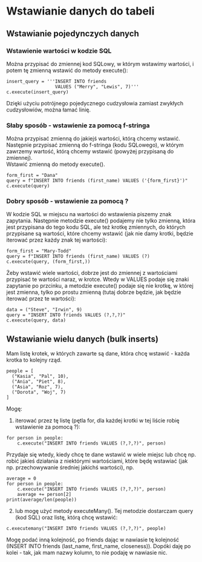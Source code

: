 # Wstawianie danych do tabeli  
## Wstawianie pojedynczych danych  
### Wstawienie wartości w kodzie SQL  
Można przypisać do zmiennej kod SQLowy, w którym wstawimy wartości, i potem tę zmienną wstawić do metody execute():  
```
insert_query = '''INSERT INTO friends 
                  VALUES ("Merry", "Lewis", 7)'''
c.execute(insert_query)
```
Dzięki użyciu potrójnego pojedycznego cudzysłowia zamiast zwykłych cudzysłowiów, można łamać linię.  
   
### Słaby sposób - wstawienie za pomocą f-stringa  
Można przypisać zmienną do jakiejś wartości, którą chcemy wstawić.  
Następnie przypisać zmienną do f-stringa (kodu SQLowego), w którym zawrzemy wartość, którą chcemy wstawić (powyżej przypisaną do zmiennej).  
Wstawić zmienną do metody execute().  
```
form_first = "Dana"
query = f"INSERT INTO friends (first_name) VALUES ('{form_first}')"
c.execute(query)
```
  
### Dobry sposób - wstawienie za pomocą ?  
W kodzie SQL w miejscu na wartości do wstawienia piszemy znak zapytania. Następnie metodzie execute() podajemy nie tylko zmienną, która jest przypisana do tego kodu SQL, ale też krotkę zmiennych, do których przypisane są wartości, które chcemy wstawić (jak nie damy krotki, będzie iterować przez każdy znak tej wartości):  
```
form_first = "Mary-Todd"
query = f"INSERT INTO friends (first_name) VALUES (?)
c.execute(query, (form_first,))
```
Żeby wstawić wiele wartości, dobrze jest do zmiennej z wartościami przypisać te wartości naraz, w krotce. Wtedy w VALUES podaje się znaki zapytanie po przcinku, a metodzie execute() podaje się nie krotkę, w której jest zmienna, tylko po prostu zmienną (tutaj dobrze będzie, jak będzie iterować przez te wartości):  
```
data = ("Steve", "Irwin", 9)
query = "INSERT INTO friends VALUES (?,?,?)"
c.execute(query, data)
```  
  
## Wstawianie wielu danych (bulk inserts)  
Mam listę krotek, w których zawarte są dane, która chcę wstawić - każda krotka to kolejny rząd.  
```
people = [
  ("Kasia", "Pal", 10),
  ("Ania", "Piet", 8),
  ("Asia", "Roz", 7),
  ("Dorota", "Woj", 7)
]  
```
  
Mogę:  
1. iterować przez tę listę (pętla for, dla każdej krotki w tej liście robię wstawienie za pomocą ?):  
```
for person in people:
    c.execute("INSERT INTO friends VALUES (?,?,?)", person)
```
Przydaje się wtedy, kiedy chcę te dane wstawić w wiele miejsc lub chcę np. robić jakieś działania z niektórymi wartościami, które będę wstawiać (jak np. przechowywanie średniej jakichś wartości), np.  
```
average = 0
for person in people:
    c.execute("INSERT INTO friends VALUES (?,?,?)", person)
    average += person[2]
print(average/len(people))
```
    
2. lub mogę użyć metody executeMany(). Tej metodzie dostarczam query (kod SQL) oraz listę, którą chcę wstawić: 
```
c.executemany("INSERT INTO friends VALUES (?,?,?)", people)
```
Mogę podać inną kolejność, po friends dając w nawiasie tę kolejność (INSERT INTO friends (last_name, first_name, closeness)). Dopóki daję po kolei - tak, jak mam nazwy kolumn, to nie podaję w nawiasie nic. 
